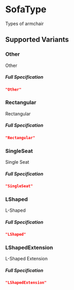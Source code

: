 # SofaType

Types of armchair


 ## Supported Variants

###  Other

Other



##### Full Specification
```json
"Other"
```

###  Rectangular

Rectangular



##### Full Specification
```json
"Rectangular"
```

###  SingleSeat

Single Seat



##### Full Specification
```json
"SingleSeat"
```

###  LShaped

L-Shaped



##### Full Specification
```json
"LShaped"
```

###  LShapedExtension

L-Shaped Extension



##### Full Specification
```json
"LShapedExtension"
```

